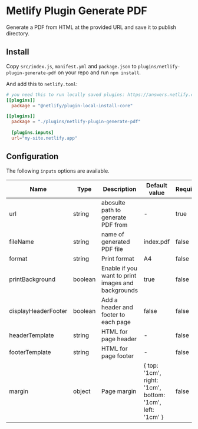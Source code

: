 # Metlify Plugin Generate PDF
Generate a PDF from HTML at the provided URL and save it to publish directory.

## Install

Copy `src/index.js`, `manifest.yml` and `package.json` to `plugins/netlify-plugin-generate-pdf` on your repo and run `npm install`.

And add this to `netlify.toml`:

```toml
# you need this to run locally saved plugins: https://answers.netlify.com/t/plugin-local-install-core/15268
[[plugins]]
  package = "@netlify/plugin-local-install-core"

[[plugins]]
  package = "./plugins/netlify-plugin-generate-pdf"
  
  [plugins.inputs]
  url="my-site.netlify.app"
```

## Configuration

The following `inputs` options are available.

| Name | Type | Description | Default value | Required |
|-|-|-|-|-|
| url | string | abosulte path to generate PDF from |-| true |
| fileName | string | name of generated PDF file | index.pdf | false |
| format | string | Print format | A4 | false |
| printBackground | boolean | Enable if you want to print images and backgrounds | true | false |
| displayHeaderFooter | boolean | Add a header and footer to each page | false | false |
| headerTemplate | string | HTML for page header | - | false |
| footerTemplate | string | HTML for page footer | - | false |
| margin | object | Page margin | { top: '1cm', right: '1cm', bottom: '1cm', left: '1cm' } | false |
